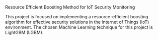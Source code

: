Resource Efficient Boosting Method for IoT Security Monitoring

This project is focused on implementing a resource-efficient boosting algorithm for effective security solutions in the Internet of Things (IoT) environment. The chosen Machine Learning technique for this project is LightGBM (LGBM). 
